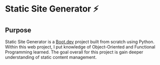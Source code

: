 # Static Site Generator ⚡️

## Purpose

Static Site Generator is a [Boot.dev](https://www.boot.dev) project built from scratch using Python. Within this web project, I put knowledge of Object-Oriented and Functional Programming learned. The goal overall for this project is gain deeper understanding of static content management.
